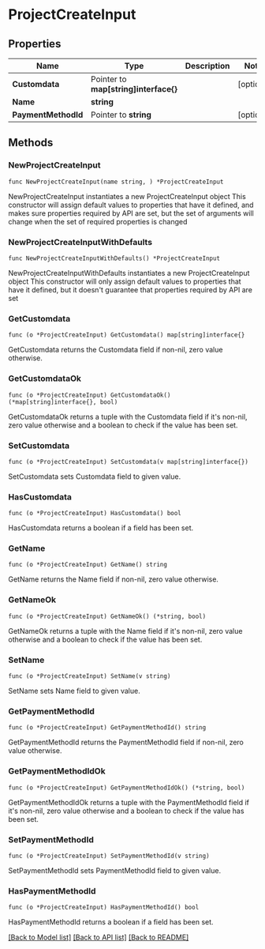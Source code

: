 # ProjectCreateInput

## Properties

Name | Type | Description | Notes
------------ | ------------- | ------------- | -------------
**Customdata** | Pointer to **map[string]interface{}** |  | [optional] 
**Name** | **string** |  | 
**PaymentMethodId** | Pointer to **string** |  | [optional] 

## Methods

### NewProjectCreateInput

`func NewProjectCreateInput(name string, ) *ProjectCreateInput`

NewProjectCreateInput instantiates a new ProjectCreateInput object
This constructor will assign default values to properties that have it defined,
and makes sure properties required by API are set, but the set of arguments
will change when the set of required properties is changed

### NewProjectCreateInputWithDefaults

`func NewProjectCreateInputWithDefaults() *ProjectCreateInput`

NewProjectCreateInputWithDefaults instantiates a new ProjectCreateInput object
This constructor will only assign default values to properties that have it defined,
but it doesn't guarantee that properties required by API are set

### GetCustomdata

`func (o *ProjectCreateInput) GetCustomdata() map[string]interface{}`

GetCustomdata returns the Customdata field if non-nil, zero value otherwise.

### GetCustomdataOk

`func (o *ProjectCreateInput) GetCustomdataOk() (*map[string]interface{}, bool)`

GetCustomdataOk returns a tuple with the Customdata field if it's non-nil, zero value otherwise
and a boolean to check if the value has been set.

### SetCustomdata

`func (o *ProjectCreateInput) SetCustomdata(v map[string]interface{})`

SetCustomdata sets Customdata field to given value.

### HasCustomdata

`func (o *ProjectCreateInput) HasCustomdata() bool`

HasCustomdata returns a boolean if a field has been set.

### GetName

`func (o *ProjectCreateInput) GetName() string`

GetName returns the Name field if non-nil, zero value otherwise.

### GetNameOk

`func (o *ProjectCreateInput) GetNameOk() (*string, bool)`

GetNameOk returns a tuple with the Name field if it's non-nil, zero value otherwise
and a boolean to check if the value has been set.

### SetName

`func (o *ProjectCreateInput) SetName(v string)`

SetName sets Name field to given value.


### GetPaymentMethodId

`func (o *ProjectCreateInput) GetPaymentMethodId() string`

GetPaymentMethodId returns the PaymentMethodId field if non-nil, zero value otherwise.

### GetPaymentMethodIdOk

`func (o *ProjectCreateInput) GetPaymentMethodIdOk() (*string, bool)`

GetPaymentMethodIdOk returns a tuple with the PaymentMethodId field if it's non-nil, zero value otherwise
and a boolean to check if the value has been set.

### SetPaymentMethodId

`func (o *ProjectCreateInput) SetPaymentMethodId(v string)`

SetPaymentMethodId sets PaymentMethodId field to given value.

### HasPaymentMethodId

`func (o *ProjectCreateInput) HasPaymentMethodId() bool`

HasPaymentMethodId returns a boolean if a field has been set.


[[Back to Model list]](../README.md#documentation-for-models) [[Back to API list]](../README.md#documentation-for-api-endpoints) [[Back to README]](../README.md)


